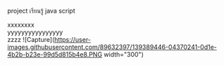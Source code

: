 project เรียนรู้ java script

xxxxxxxx
<br>
yyyyyyyyyyyyyyyy
<br>
zzzz
![Capture](https://user-images.githubusercontent.com/89632397/139389446-04370241-0d1e-4b2b-b23e-99d5d815b4e8.PNG width="300")
